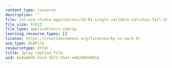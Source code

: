 ```yaml
---
content_type: resource
description: ''
file: /ol-ocw-studio-app/courses/18-01-single-variable-calculus-fall-2006/be4a6b955ce35b7191afed626954d91e_sRIDVAcoG5A.vtt
file_size: 61612
file_type: application/x-subrip
learning_resource_types: []
license: https://creativecommons.org/licenses/by-nc-sa/4.0/
ocw_type: OCWFile
resourcetype: Other
title: 3play caption file
uid: be4a6b95-5ce3-5b71-91af-ed626954d91e
---
```

